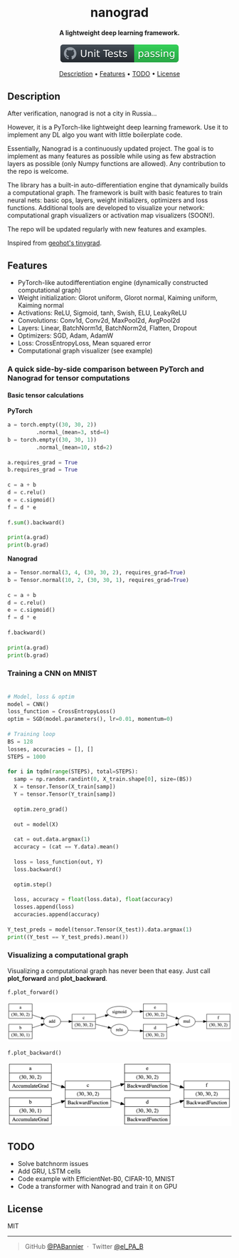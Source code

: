 <h1 align="center">
  <br>
  nanograd
  <br>
</h1>

<h4 align="center">A lightweight deep learning framework.</h4>

<p align="center">
  <img src="docs/badge.svg">
</p>

<p align="center">
  <a href="#description">Description</a> •
  <a href="#features">Features</a> •
  <a href="#todo">TODO</a> •
  <a href="#license">License</a>
</p>


## Description

After verification, nanograd is not a city in Russia...

However, it is a PyTorch-like lightweight deep learning framework. Use it to implement any DL algo you want with little boilerplate code.

Essentially, Nanograd is a continuously updated project. The goal is to implement as many features as possible while using as few abstraction layers as possible (only Numpy functions are allowed). Any contribution to the repo is welcome.

The library has a built-in auto-differentiation engine that dynamically builds a computational graph. The framework is built with basic features to train neural nets: basic ops, layers, weight initializers, optimizers and loss functions. Additional tools are developed to visualize your network: computational
graph visualizers or activation map visualizers (SOON!).

The repo will be updated regularly with new features and examples. 

Inspired from <a href="https://github.com/geohot/tinygrad">geohot's tinygrad</a>.


## Features

- PyTorch-like autodifferentiation engine (dynamically constructed computational graph)
- Weight initialization: Glorot uniform, Glorot normal, Kaiming uniform, Kaiming normal
- Activations: ReLU, Sigmoid, tanh, Swish, ELU, LeakyReLU
- Convolutions: Conv1d, Conv2d, MaxPool2d, AvgPool2d
- Layers: Linear, BatchNorm1d, BatchNorm2d, Flatten, Dropout
- Optimizers: SGD, Adam, AdamW
- Loss: CrossEntropyLoss, Mean squared error
- Computational graph visualizer (see example)

### A quick side-by-side comparison between PyTorch and Nanograd for tensor computations

#### Basic tensor calculations

**PyTorch**

```python
a = torch.empty((30, 30, 2))
         .normal_(mean=3, std=4)
b = torch.empty((30, 30, 1))
         .normal_(mean=10, std=2)

a.requires_grad = True
b.requires_grad = True

c = a + b
d = c.relu()
e = c.sigmoid()
f = d * e

f.sum().backward()

print(a.grad)
print(b.grad)
```

**Nanograd**

```python
a = Tensor.normal(3, 4, (30, 30, 2), requires_grad=True)
b = Tensor.normal(10, 2, (30, 30, 1), requires_grad=True)

c = a + b
d = c.relu()
e = c.sigmoid()
f = d * e

f.backward()

print(a.grad)
print(b.grad)
```


### Training a CNN on MNIST

```python

# Model, loss & optim
model = CNN()
loss_function = CrossEntropyLoss()
optim = SGD(model.parameters(), lr=0.01, momentum=0)

# Training loop
BS = 128
losses, accuracies = [], []
STEPS = 1000

for i in tqdm(range(STEPS), total=STEPS):
  samp = np.random.randint(0, X_train.shape[0], size=(BS))
  X = tensor.Tensor(X_train[samp])
  Y = tensor.Tensor(Y_train[samp])

  optim.zero_grad()

  out = model(X)

  cat = out.data.argmax(1)
  accuracy = (cat == Y.data).mean()

  loss = loss_function(out, Y)
  loss.backward()

  optim.step()

  loss, accuracy = float(loss.data), float(accuracy)
  losses.append(loss)
  accuracies.append(accuracy)

Y_test_preds = model(tensor.Tensor(X_test)).data.argmax(1)
print((Y_test == Y_test_preds).mean())

```


### Visualizing a computational graph 

Visualizing a computational graph has never been that easy. Just call **plot_forward** and **plot_backward**.

```python
f.plot_forward()
```

<p align="center">
  <img src="docs/forward_graph.png">
</p>


```python
f.plot_backward()
```

<p align="center">
  <img src="docs/backward_graph.png">
</p>

## TODO

- Solve batchnorm issues
- Add GRU, LSTM cells
- Code example with EfficientNet-B0, CIFAR-10, MNIST
- Code a transformer with Nanograd and train it on GPU


## License

MIT

---

> GitHub [@PABannier](https://github.com/PABannier) &nbsp;&middot;&nbsp;
> Twitter [@el_PA_B](https://twitter.com/el_PA_B)
